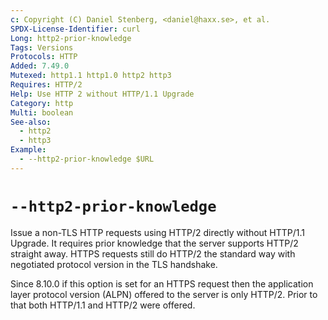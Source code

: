```yaml
---
c: Copyright (C) Daniel Stenberg, <daniel@haxx.se>, et al.
SPDX-License-Identifier: curl
Long: http2-prior-knowledge
Tags: Versions
Protocols: HTTP
Added: 7.49.0
Mutexed: http1.1 http1.0 http2 http3
Requires: HTTP/2
Help: Use HTTP 2 without HTTP/1.1 Upgrade
Category: http
Multi: boolean
See-also:
  - http2
  - http3
Example:
  - --http2-prior-knowledge $URL
---
```


# `--http2-prior-knowledge`

Issue a non-TLS HTTP requests using HTTP/2 directly without HTTP/1.1 Upgrade.
It requires prior knowledge that the server supports HTTP/2 straight away.
HTTPS requests still do HTTP/2 the standard way with negotiated protocol
version in the TLS handshake.

Since 8.10.0 if this option is set for an HTTPS request then the application
layer protocol version (ALPN) offered to the server is only HTTP/2. Prior to
that both HTTP/1.1 and HTTP/2 were offered.
